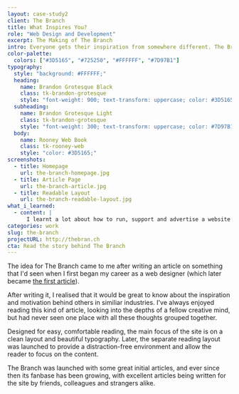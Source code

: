 ```yaml
---
layout: case-study2
client: The Branch
title: What Inspires You?
role: "Web Design and Development"
excerpt: The Making of The Branch
intro: Everyone gets their inspiration from somewhere different. The Branch is a place where inspiring people write about and share the things that inspire them the most.
color-palette:
  colors: ["#3D5165", "#725250", "#FFFFFF", "#7D97B1"]
typography:
  style: "background: #FFFFFF;"
  heading:
    name: Brandon Grotesque Black
    class: tk-brandon-grotesque
    style: "font-weight: 900; text-transform: uppercase; color: #3D5165; letter-spacing: 1px; word-spacing: 5px;"
  subheading:
    name: Brandon Grotesque Light
    class: tk-brandon-grotesque
    style: "font-weight: 300; text-transform: uppercase; color: #7D97B1; letter-spacing: 1px; word-spacing: 5px;"
  body:
    name: Rooney Web Book
    class: tk-rooney-web
    style: "color: #3D5165;"
screenshots:
  - title: Homepage
    url: the-branch-homepage.jpg
  - title: Article Page
    url: the-branch-article.jpg
  - title: Readable Layout
    url: the-branch-readable-layout.jpg
what_i_learned:
  - content: |
      I learnt a lot about how to run, support and advertise a website once launched, which wasn’t something I’d had to do before, and love it when new articles arrive in my inbox out of the blue.
categories: work
slug: the-branch
projectURL: http://thebran.ch
cta: Read the story behind The Branch
---
```



The idea for The Branch came to me after writing an article on something that I'd seen when I first began my career as a web designer (which later became [the first article](http://thebran.ch/articles/what-if-money-was-no-object)).

After writing it, I realised that it would be great to know about the inspiration and motivation behind others in similiar industries. I've always enjoyed reading this kind of article, looking into the depths of a fellow creative mind, but had never seen one place with all these thoughts grouped together.

Designed for easy, comfortable reading, the main focus of the site is on a clean layout and beautiful typography. Later, the separate reading layout was launched to provide a distraction-free environment and allow the reader to focus on the content.

The Branch was launched with some great initial articles, and ever since then its fanbase has been growing, with excellent articles being written for the site by friends, colleagues and strangers alike.
